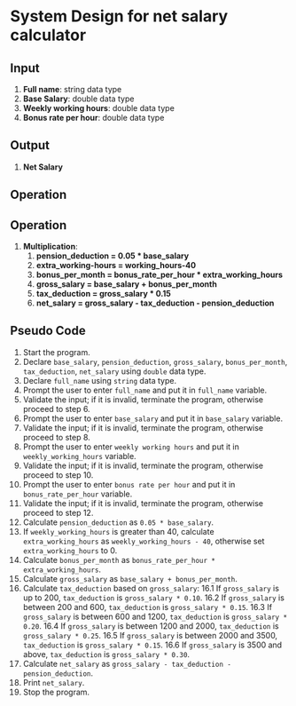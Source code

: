 # System Design for net salary calculator

## Input
1. **Full name**: string data type
2. **Base Salary**: double data type
3. **Weekly working hours**: double data type
4. **Bonus rate per hour**: double data type

## Output
1. **Net Salary**


## Operation
## Operation

1. **Multiplication**:
    1. **pension_deduction = 0.05 * base_salary**
    2. **extra_working-hours = working_hours-40**
    3. **bonus_per_month = bonus_rate_per_hour * extra_working_hours**
    5. **gross_salary = base_salary + bonus_per_month**
    5. **tax_deduction = gross_salary * 0.15**
    6. **net_salary = gross_salary - tax_deduction - pension_deduction**

## Pseudo Code
1. Start the program.
2. Declare `base_salary`, `pension_deduction`, `gross_salary`, `bonus_per_month`, `tax_deduction`, `net_salary` using `double` data type.
3. Declare `full_name` using `string` data type.
4. Prompt the user to enter `full_name` and put it in `full_name` variable.
5. Validate the input; if it is invalid, terminate the program, otherwise proceed to step 6.
6. Prompt the user to enter `base_salary` and put it in `base_salary` variable.
7. Validate the input; if it is invalid, terminate the program, otherwise proceed to step 8.
8. Prompt the user to enter `weekly working hours` and put it in `weekly_working_hours` variable.
9. Validate the input; if it is invalid, terminate the program, otherwise proceed to step 10.
10. Prompt the user to enter `bonus rate per hour` and put it in `bonus_rate_per_hour` variable.
11. Validate the input; if it is invalid, terminate the program, otherwise proceed to step 12.
12. Calculate `pension_deduction` as `0.05 * base_salary`.
13. If `weekly_working_hours` is greater than 40, calculate `extra_working_hours` as `weekly_working_hours - 40`, otherwise set `extra_working_hours` to 0.
14. Calculate `bonus_per_month` as `bonus_rate_per_hour * extra_working_hours`.
15. Calculate `gross_salary` as `base_salary + bonus_per_month`.
16. Calculate `tax_deduction` based on `gross_salary`:
    16.1 If `gross_salary` is up to 200, `tax_deduction` is `gross_salary * 0.10`.
    16.2 If `gross_salary` is between 200 and 600, `tax_deduction` is `gross_salary * 0.15`.
    16.3 If `gross_salary` is between 600 and 1200, `tax_deduction` is `gross_salary * 0.20`.
    16.4 If `gross_salary` is between 1200 and 2000, `tax_deduction` is `gross_salary * 0.25`.
    16.5 If `gross_salary` is between 2000 and 3500, `tax_deduction` is `gross_salary * 0.15`.
    16.6 If `gross_salary` is 3500 and above, `tax_deduction` is `gross_salary * 0.30`.
17. Calculate `net_salary` as `gross_salary - tax_deduction - pension_deduction`.
18. Print `net_salary`.
19. Stop the program.
